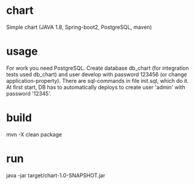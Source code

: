 # chart
Simple chart (JAVA 1.8, Spring-boot2, PostgreSQL, maven)

# usage
For work you need PostgreSQL. 
Create database db_chart (for integration tests used db_chart) and user develop with password 123456 
(or change application-property). 
There are sql-commands in file init.sql, which do it.
At first start, DB has to automatically deploys to create user 'admin' with password '12345'.  

# build
mvn -X clean package

# run
java -jar target/chart-1.0-SNAPSHOT.jar


